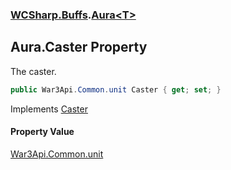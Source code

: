 ### [WCSharp.Buffs](WCSharp.Buffs.md 'WCSharp.Buffs').[Aura&lt;T&gt;](WCSharp.Buffs.Aura_T_.md 'WCSharp.Buffs.Aura<T>')

## Aura<T>.Caster Property

The caster.

```csharp
public War3Api.Common.unit Caster { get; set; }
```

Implements [Caster](WCSharp.Buffs.IAura.Caster.md 'WCSharp.Buffs.IAura.Caster')

#### Property Value
[War3Api.Common.unit](https://docs.microsoft.com/en-us/dotnet/api/War3Api.Common.unit 'War3Api.Common.unit')